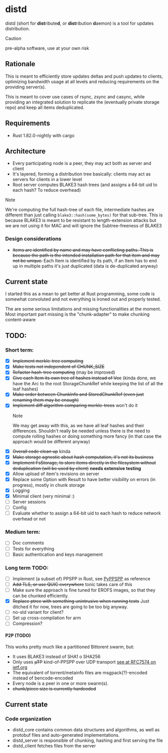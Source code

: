 # distd

distd (short for **dist**ribute**d**, or **dist**ribution **d**aemon) is a tool for updates distribution.

> [!CAUTION]
> pre-alpha software, use at your own risk

## Rationale
This is meant to efficiently store updates deltas and push updates to clients, optimizing bandwidth usage at all levels
and reducing requirements on the providing server(s).

This is meant to cover use cases of rsync, zsync and casync, while providing an integrated solution to replicate
the (eventually private storage repo) and keep all items deduplicated.

## Requirements
- Rust 1.82.0-nightly with cargo

## Architecture
- Every participating node is a peer, they may act both as server and client
- It's layered, forming a distribution tree basically: clients may act as servers for clients in a lower level
- Root server computes BLAKE3 hash trees (and assigns a 64-bit uid to each hash? To reduce overhead)

> [!NOTE]
> We're computing the full hash-tree of each file, intermediate hashes are different than just calling
> `blake3::hash(some_bytes)` for that sub-tree. This is because BLAKE3 is meant to be resistant to
> length-extension attacks but we are not using it for MAC and will ignore the Subtree-freeness of BLAKE3

### Design considerations
- ~~Items are identified by name and may have conflicting paths. This is because the path is the intended installation
    path for that item and may not be unique.~~ Each Item is identified by its path, if an Item has to end up in
    multiple paths it's just duplicated (data is de-duplicated anyway)


## Current state
I started this as a mean to get better at Rust programming, some code is somewhat convoluted and not everything is
ironed out and properly tested.

The are some serious limitations and missing functionalities at the moment.
Most important part missing is the "chunk-adapter" to make chunking content-aware


## TODO:
### Short term:
- [x] ~~Implement merkle-tree computing~~
- [x] ~~Make tests not independent of CHUNK_SIZE~~
- [x] ~~Refactor hash-tree computing~~ (may be improved)
- [x] ~~Give each Item its own tree of hashes instead of Vec~~ (kinda done, we have the Arc to the root StorageChunkRef
    while keeping the list of all the leaf hashes)
- [x] ~~Make order between ChunkInfo and StoredChunkRef (even just renaming them may be enough)~~
- [x] ~~Implement diff algorithm comparing merkle-trees~~ won't do it
    > [!NOTE]
    > We may get away with this, as we have all leaf hashes and their differences. Shouldn't really be needed unless
    > there is the need to compute rolling hashes or doing something more fancy (in that case the approach would be
    > different anyway)
- [x] ~~Overall code clean up~~ kinda
- [x] ~~Make storage agnostic about hash computation, it's not its business~~
- [x] ~~Implement FsStorage, to store items directly in the filesystem without deduplication (will be used by client)~~
        **needs extensive testing**
- [x] Allow upload of item's revisions on server
- [x] Replace some Option with Result to have better visibility on errors (in progress), mostly in chunk storage
- [x] Logging
- [x] Minimal client (very minimal :)
- [ ] Server sessions
- [ ] Config
- [ ] Evaluate whether to assign a 64-bit uid to each hash to reduce network overhead or not

### Medium term:
- [ ] Doc comments
- [ ] Tests for everything
- [ ] Basic authentication and keys management

### Long term TODO:
- [ ] Implement (a subset of) PPSPP in Rust, see [PyPPSPP](https://github.com/justas-/PyPPSPP) as reference
- [ ] ~~Add TLS, or use QUIC everywhere~~ tonic takes care of this
- [ ] Make sure the approach is fine tuned for EROFS images, so that they can be chunked efficiently.
- [x] ~~Replace ptree with something unintrusive when running tests~~ Just ditched it for now, trees are going to be too big anyway.
- [ ] no-std variant for client?
- [ ] Set up cross-compilation for arm
- [ ] Compression?

#### P2P (TODO)
This works pretty much like a partitioned Bittorent swarm, but:
- It uses BLAKE3 instead of SHA1 o SHA256
- Only uses ~~µTP~~ kind-of-PPSPP over UDP transport [see at RFC7574 on ietf.org](https://datatracker.ietf.org/doc/rfc7574/)
- The equivalent of torrent/metainfo files are msgpack(?)-encoded instead of bencode-encoded
- Every node is a peer in one or more swarm(s).
- ~~chunk/piece size is currently hardcoded~~

## Current state
### Code organization
- distd_core contains common data structures and algorithms, as well as protobuf files and auto-generated implementations.
- distd_server is responsible of chunking, hashing and first serving the file
- distd_client fetches files from the server
